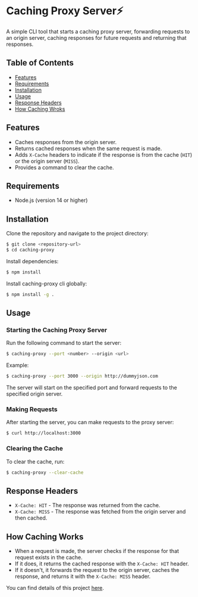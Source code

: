 # Caching Proxy Server⚡

A simple CLI tool that starts a caching proxy server, forwarding requests to an origin server, caching responses for future requests and returning that responses.

## Table of Contents

- [Features](#features)
- [Requirements](#requirements)
- [Installation](#installation)
- [Usage](#usage)
- [Response Headers](#response-headers)
- [How Caching Wroks](#how-caching-works)

## Features

- Caches responses from the origin server.
- Returns cached responses when the same request is made.
- Adds `X-Cache` headers to indicate if the response is from the cache (`HIT`) or the origin server (`MISS`).
- Provides a command to clear the cache.

## Requirements

- Node.js (version 14 or higher)

## Installation

Clone the repository and navigate to the project directory:

```bash
$ git clone <repository-url>
$ cd caching-proxy
```

Install dependencies:

```bash
$ npm install
```

Install caching-proxy cli globally:

```bash
$ npm install -g .
```

## Usage

### Starting the Caching Proxy Server

Run the following command to start the server:

```bash
$ caching-proxy --port <number> --origin <url>
```

Example:

```bash
$ caching-proxy --port 3000 --origin http://dummyjson.com
```

The server will start on the specified port and forward requests to the specified origin server.

### Making Requests

After starting the server, you can make requests to the proxy server:

```bash
$ curl http://localhost:3000
```

### Clearing the Cache

To clear the cache, run:

```bash
$ caching-proxy --clear-cache
```

## Response Headers

- `X-Cache: HIT` - The response was returned from the cache.
- `X-Cache: MISS` - The response was fetched from the origin server and then cached.

## How Caching Works

- When a request is made, the server checks if the response for that request exists in the cache.
- If it does, it returns the cached response with the `X-Cache: HIT` header.
- If it doesn't, it forwards the request to the origin server, caches the response, and returns it with the `X-Cache: MISS` header.

You can find details of this project [here](https://roadmap.sh/projects/caching-server).

